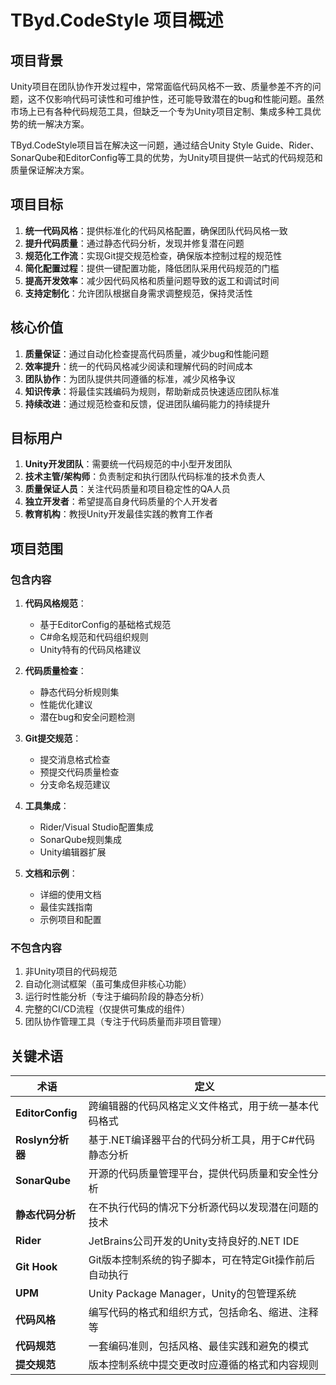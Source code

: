 # TByd.CodeStyle 项目概述

## 项目背景

Unity项目在团队协作开发过程中，常常面临代码风格不一致、质量参差不齐的问题，这不仅影响代码可读性和可维护性，还可能导致潜在的bug和性能问题。虽然市场上已有各种代码规范工具，但缺乏一个专为Unity项目定制、集成多种工具优势的统一解决方案。

TByd.CodeStyle项目旨在解决这一问题，通过结合Unity Style Guide、Rider、SonarQube和EditorConfig等工具的优势，为Unity项目提供一站式的代码规范和质量保证解决方案。

## 项目目标

1. **统一代码风格**：提供标准化的代码风格配置，确保团队代码风格一致
2. **提升代码质量**：通过静态代码分析，发现并修复潜在问题
3. **规范化工作流**：实现Git提交规范检查，确保版本控制过程的规范性
4. **简化配置过程**：提供一键配置功能，降低团队采用代码规范的门槛
5. **提高开发效率**：减少因代码风格和质量问题导致的返工和调试时间
6. **支持定制化**：允许团队根据自身需求调整规范，保持灵活性

## 核心价值

1. **质量保证**：通过自动化检查提高代码质量，减少bug和性能问题
2. **效率提升**：统一的代码风格减少阅读和理解代码的时间成本
3. **团队协作**：为团队提供共同遵循的标准，减少风格争议
4. **知识传承**：将最佳实践编码为规则，帮助新成员快速适应团队标准
5. **持续改进**：通过规范检查和反馈，促进团队编码能力的持续提升

## 目标用户

1. **Unity开发团队**：需要统一代码规范的中小型开发团队
2. **技术主管/架构师**：负责制定和执行团队代码标准的技术负责人
3. **质量保证人员**：关注代码质量和项目稳定性的QA人员
4. **独立开发者**：希望提高自身代码质量的个人开发者
5. **教育机构**：教授Unity开发最佳实践的教育工作者

## 项目范围

### 包含内容

1. **代码风格规范**：
   - 基于EditorConfig的基础格式规范
   - C#命名规范和代码组织规则
   - Unity特有的代码风格建议

2. **代码质量检查**：
   - 静态代码分析规则集
   - 性能优化建议
   - 潜在bug和安全问题检测

3. **Git提交规范**：
   - 提交消息格式检查
   - 预提交代码质量检查
   - 分支命名规范建议

4. **工具集成**：
   - Rider/Visual Studio配置集成
   - SonarQube规则集成
   - Unity编辑器扩展

5. **文档和示例**：
   - 详细的使用文档
   - 最佳实践指南
   - 示例项目和配置

### 不包含内容

1. 非Unity项目的代码规范
2. 自动化测试框架（虽可集成但非核心功能）
3. 运行时性能分析（专注于编码阶段的静态分析）
4. 完整的CI/CD流程（仅提供可集成的组件）
5. 团队协作管理工具（专注于代码质量而非项目管理）

## 关键术语

| 术语 | 定义 |
|------|------|
| **EditorConfig** | 跨编辑器的代码风格定义文件格式，用于统一基本代码格式 |
| **Roslyn分析器** | 基于.NET编译器平台的代码分析工具，用于C#代码静态分析 |
| **SonarQube** | 开源的代码质量管理平台，提供代码质量和安全性分析 |
| **静态代码分析** | 在不执行代码的情况下分析源代码以发现潜在问题的技术 |
| **Rider** | JetBrains公司开发的Unity支持良好的.NET IDE |
| **Git Hook** | Git版本控制系统的钩子脚本，可在特定Git操作前后自动执行 |
| **UPM** | Unity Package Manager，Unity的包管理系统 |
| **代码风格** | 编写代码的格式和组织方式，包括命名、缩进、注释等 |
| **代码规范** | 一套编码准则，包括风格、最佳实践和避免的模式 |
| **提交规范** | 版本控制系统中提交更改时应遵循的格式和内容规则 | 